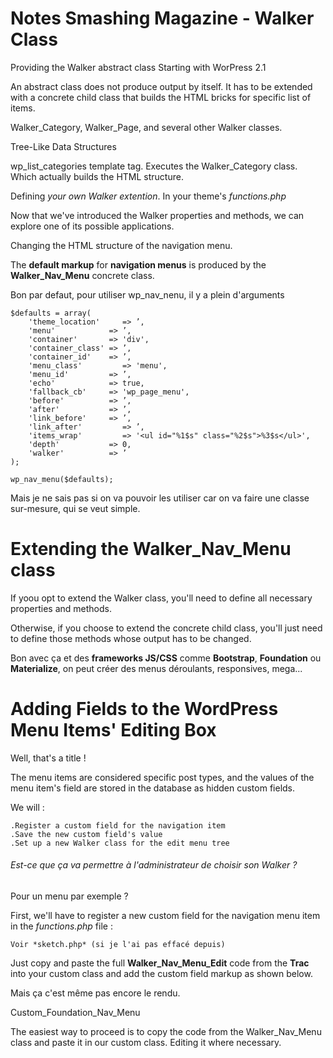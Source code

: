 # Notes Smashing Magazine - Walker Class

Providing the Walker abstract class
Starting with WorPress 2.1

An abstract class does not produce output by itself. 
It has to be extended with a concrete child class that builds the HTML bricks for specific list of items. 

Walker_Category, Walker_Page, and several other Walker classes.

Tree-Like Data Structures

wp_list_categories template tag. 
Executes the Walker_Category class. 
Which actually builds the HTML structure. 

Defining *your own Walker extention*. In your theme's *functions.php*

Now that we've introduced the Walker properties and methods, we can explore one of its possible applications. 

Changing the HTML structure of the navigation menu. 

The **default markup** for **navigation menus** is produced by the **Walker_Nav_Menu** concrete class. 

Bon par defaut, pour utiliser wp_nav_nenu, il y a plein d'arguments 

    $defaults = array(
        'theme_location'     => ’,
        'menu'            => ’,
        'container'       => 'div',
        'container_class' => ’,
        'container_id'    => ’,
        'menu_class'         => 'menu',
        'menu_id'         => ’,
        'echo'            => true,
        'fallback_cb'     => 'wp_page_menu',
        'before'          => ’,
        'after'           => ’,
        'link_before'     => ’,
        'link_after'         => ’,
        'items_wrap'         => '<ul id="%1$s" class="%2$s">%3$s</ul>',
        'depth'           => 0,
        'walker'          => ’
    );

    wp_nav_menu($defaults);

Mais je ne sais pas si on va pouvoir les utiliser car on va faire une classe sur-mesure, qui se veut simple. 

# Extending the Walker_Nav_Menu class 

If yoou opt to extend the Walker class, you'll need to define all necessary properties and methods. 

Otherwise, if you choose to extend the concrete child class, you'll just need to define those methods whose output has to be changed. 

Bon avec ça et des **frameworks JS/CSS** comme **Bootstrap**, **Foundation** ou **Materialize**, on peut créer des menus déroulants, responsives, mega...

# Adding Fields to the WordPress Menu Items' Editing Box 

Well, that's a title !

The menu items are considered specific post types, and the values of the menu item's field are stored in the database as hidden custom fields. 

We will : 

    .Register a custom field for the navigation item
    .Save the new custom field's value
    .Set up a new Walker class for the edit menu tree

###### Est-ce que ça va permettre à l'administrateur de choisir son Walker ? 
Pour un menu par exemple ? 

First, we'll have to register a new custom field for the navigation menu item in the *functions.php* file : 

    Voir *sketch.php* (si je l'ai pas effacé depuis)

Just copy and paste the full **Walker_Nav_Menu_Edit** code from the **Trac** into your custom class and add the custom field markup as shown below. 

Mais ça c'est même pas encore le rendu. 

Custom_Foundation_Nav_Menu

The easiest way to proceed is to copy the code from the Walker_Nav_Menu class and paste it in our custom class. Editing it where necessary. 